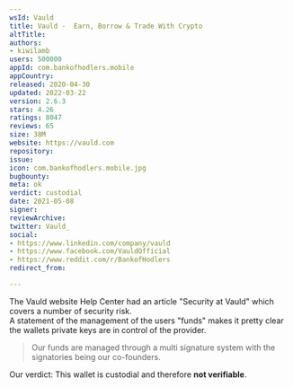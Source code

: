 ```yaml
---
wsId: Vauld
title: Vauld -  Earn, Borrow & Trade With Crypto
altTitle: 
authors:
- kiwilamb
users: 500000
appId: com.bankofhodlers.mobile
appCountry: 
released: 2020-04-30
updated: 2022-03-22
version: 2.6.3
stars: 4.26
ratings: 8047
reviews: 65
size: 38M
website: https://vauld.com
repository: 
issue: 
icon: com.bankofhodlers.mobile.jpg
bugbounty: 
meta: ok
verdict: custodial
date: 2021-05-08
signer: 
reviewArchive: 
twitter: Vauld_
social:
- https://www.linkedin.com/company/vauld
- https://www.facebook.com/VauldOfficial
- https://www.reddit.com/r/BankofHodlers
redirect_from: 

---
```


The Vauld website Help Center had an article "Security at Vauld" which covers a number of security risk.<br>
A statement of the management of the users "funds" makes it pretty clear the wallets private keys are in control of the provider.

> Our funds are managed through a multi signature system with the signatories being our co-founders.

Our verdict: This wallet is custodial and therefore **not verifiable**.

